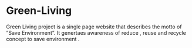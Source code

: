 # Green-Living
Green Living project is a single page website that describes the motto of ”Save Environment”. It genertaes
awareness of reduce , reuse and recycle concept to save environment .
